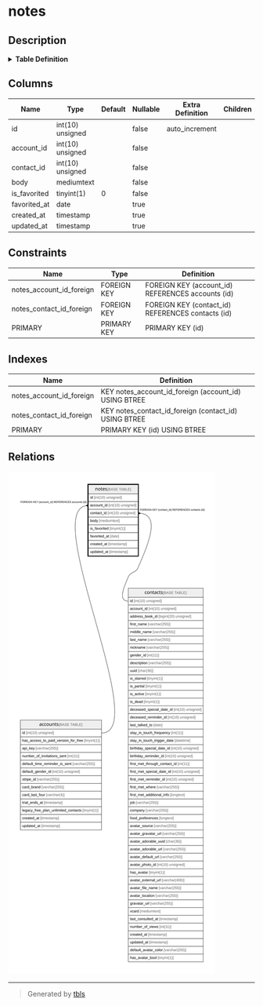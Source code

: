 # notes

## Description

<details>
<summary><strong>Table Definition</strong></summary>

```sql
CREATE TABLE `notes` (
  `id` int(10) unsigned NOT NULL AUTO_INCREMENT,
  `account_id` int(10) unsigned NOT NULL,
  `contact_id` int(10) unsigned NOT NULL,
  `body` mediumtext COLLATE utf8mb4_unicode_ci NOT NULL,
  `is_favorited` tinyint(1) NOT NULL DEFAULT '0',
  `favorited_at` date DEFAULT NULL,
  `created_at` timestamp NULL DEFAULT NULL,
  `updated_at` timestamp NULL DEFAULT NULL,
  PRIMARY KEY (`id`),
  KEY `notes_account_id_foreign` (`account_id`),
  KEY `notes_contact_id_foreign` (`contact_id`),
  CONSTRAINT `notes_account_id_foreign` FOREIGN KEY (`account_id`) REFERENCES `accounts` (`id`) ON DELETE CASCADE,
  CONSTRAINT `notes_contact_id_foreign` FOREIGN KEY (`contact_id`) REFERENCES `contacts` (`id`) ON DELETE CASCADE
) ENGINE=InnoDB DEFAULT CHARSET=utf8mb4 COLLATE=utf8mb4_unicode_ci
```

</details>

## Columns

| Name | Type | Default | Nullable | Extra Definition | Children | Parents | Comment |
| ---- | ---- | ------- | -------- | --------------- | -------- | ------- | ------- |
| id | int(10) unsigned |  | false | auto_increment |  |  |  |
| account_id | int(10) unsigned |  | false |  |  | [accounts](accounts.md) |  |
| contact_id | int(10) unsigned |  | false |  |  | [contacts](contacts.md) |  |
| body | mediumtext |  | false |  |  |  |  |
| is_favorited | tinyint(1) | 0 | false |  |  |  |  |
| favorited_at | date |  | true |  |  |  |  |
| created_at | timestamp |  | true |  |  |  |  |
| updated_at | timestamp |  | true |  |  |  |  |

## Constraints

| Name | Type | Definition |
| ---- | ---- | ---------- |
| notes_account_id_foreign | FOREIGN KEY | FOREIGN KEY (account_id) REFERENCES accounts (id) |
| notes_contact_id_foreign | FOREIGN KEY | FOREIGN KEY (contact_id) REFERENCES contacts (id) |
| PRIMARY | PRIMARY KEY | PRIMARY KEY (id) |

## Indexes

| Name | Definition |
| ---- | ---------- |
| notes_account_id_foreign | KEY notes_account_id_foreign (account_id) USING BTREE |
| notes_contact_id_foreign | KEY notes_contact_id_foreign (contact_id) USING BTREE |
| PRIMARY | PRIMARY KEY (id) USING BTREE |

## Relations

![er](notes.svg)

---

> Generated by [tbls](https://github.com/k1LoW/tbls)
